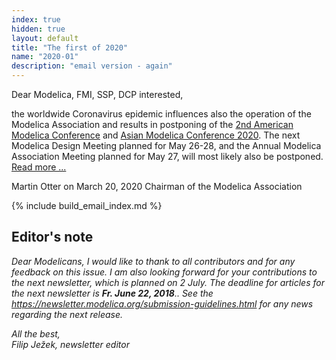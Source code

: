 ```yaml
---
index: true
hidden: true
layout: default
title: "The first of 2020"
name: "2020-01"
description: "email version - again"
---
```


Dear Modelica, FMI, SSP, DCP interested,

the worldwide Coronavirus epidemic influences also the operation of the Modelica Association and results in postponing of the [2nd American Modelica Conference](https://www.modelica.org/events/modelica2020Americas) and [Asian Modelica Conference 2020](https://2020.asian.conference.modelica.org/). The next Modelica Design Meeting planned for May 26-28, and the Annual Modelica Association Meeting planned for May 27, will most likely also be postponed.  
[Read more ...](https://newsletter.modelica.org/2020-01/)
  
Martin Otter on March 20, 2020
Chairman of the Modelica Association


{% include build_email_index.md %}

## Editor's note
*Dear Modelicans, I would like to thank to all contributors and for any feedback on this issue. I am also looking forward for your contributions to the next newsletter, which is  planned on 2 July. The deadline for articles for the next newsletter is **Fr. June 22, 2018**.. See the https://newsletter.modelica.org/submission-guidelines.html for any news regarding the next release.*

*All the best,    
Filip Ježek, newsletter editor*
